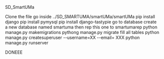 SD_SmartUMa

Clone the file
go inside ../SD_SMARTUMA/smartUMa/smartUMa
pip install django
pip install pymysql
pip install django-tastypie
go to database create a new database named smartuma then rep this one to smartumarep
python manage.py makemigrations
pythong manage.py migrate
fill all tables
python manage.py createsuperuser --username=XX --email= XXX
python manage.py runserver

DONEEE
